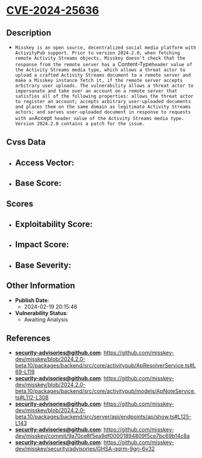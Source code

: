 
# [CVE-2024-25636](https://cve.mitre.org/cgi-bin/cvename.cgi?name=CVE-2024-25636)

## Description

- `Misskey is an open source, decentralized social media platform with ActivityPub support. Prior to version 2024.2.0, when fetching remote Activity Streams objects, Misskey doesn't check that the response from the remote server has a `Content-Type` header value of the Activity Streams media type, which allows a threat actor to upload a crafted Activity Streams document to a remote server and make a Misskey instance fetch it, if the remote server accepts arbitrary user uploads. The vulnerability allows a threat actor to impersonate and take over an account on a remote server that satisfies all of the following properties: allows the threat actor to register an account; accepts arbitrary user-uploaded documents and places them on the same domain as legitimate Activity Streams actors; and serves user-uploaded document in response to requests with an `Accept` header value of the Activity Streams media type. Version 2024.2.0 contains a patch for the issue.`

## Cvss Data

- **Access Vector**:
  - 
- **Base Score**:
  - 

## Scores

- **Exploitability Score**:
  - 
- **Impact Score**:
  - 
- **Base Severity**:
  - 

## Other Information

- **Publish Date**:
  - 2024-02-19 20:15:46
- **Vulnerability Status**:
  - Awaiting Analysis

## References

- **security-advisories@github.com**: https://github.com/misskey-dev/misskey/blob/2024.2.0-beta.10/packages/backend/src/core/activitypub/ApResolverService.ts#L69-L119
- **security-advisories@github.com**: https://github.com/misskey-dev/misskey/blob/2024.2.0-beta.10/packages/backend/src/core/activitypub/models/ApNoteService.ts#L112-L308
- **security-advisories@github.com**: https://github.com/misskey-dev/misskey/blob/2024.2.0-beta.10/packages/backend/src/server/api/endpoints/ap/show.ts#L125-L143
- **security-advisories@github.com**: https://github.com/misskey-dev/misskey/commit/9a70ce8f5ea9df00001894809f5ce7bc69b14c8a
- **security-advisories@github.com**: https://github.com/misskey-dev/misskey/security/advisories/GHSA-qqrm-9grj-6v32
